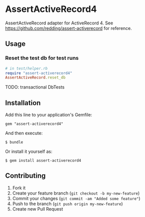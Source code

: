 # AssertActiveRecord4

AssertActiveRecord adapter for ActiveRecord 4.  See https://github.com/redding/assert-activerecord for reference.

## Usage

### Reset the test db for test runs

```ruby
# in test/helper.rb
require "assert-activerecord4"
AssertActiveRecord.reset_db
```

TODO: transactional DbTests

## Installation

Add this line to your application's Gemfile:

    gem "assert-activerecord4"

And then execute:

    $ bundle

Or install it yourself as:

    $ gem install assert-activerecord4

## Contributing

1. Fork it
2. Create your feature branch (`git checkout -b my-new-feature`)
3. Commit your changes (`git commit -am "Added some feature"`)
4. Push to the branch (`git push origin my-new-feature`)
5. Create new Pull Request
